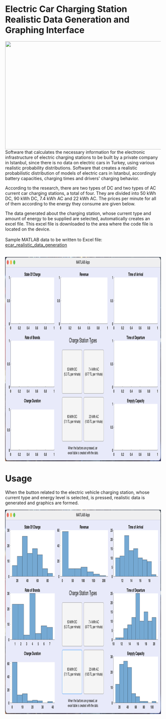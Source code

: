 # Electric Car Charging Station Realistic Data Generation and Graphing Interface

<img src="https://d1gymyavdvyjgt.cloudfront.net/drive/images/uploads/headers/ws_cropper/1_0x0_790x528_0x520_electric-car-charge-cost.png" width="570" height="350" align="left" >


Software that calculates the necessary information for the electronic infrastructure of electric charging stations to be built by a private company in Istanbul, since there is no data on electric cars in Turkey, using various realistic probability distributions. Software that creates a realistic probabilistic distribution of models of electric cars in Istanbul, accordingly battery capacities, charging times and drivers' charging behavior.

According to the research, there are two types of DC and two types of AC current car charging stations, a total of four. They are divided into 50 kWh DC, 90 kWh DC, 7.4 kWh AC and 22 kWh AC. The prices per minute for all of them according to the energy they consume are given below.


The data generated about the charging station, whose current type and amount of energy to be supplied are selected, automatically creates an excel file. This excel file is downloaded to the area where the code file is located on the device.
</br>
</br>
Sample MATLAB data to be written to Excel file: [ecar_realistic_data_generation](https://github.com/hasanalpdoyduk/ecar_realistic_data_generation/blob/main/ecar_realistic_data_generation/ecar_data_outputs.m)
</br>
</br>

<img src="https://github.com/hasanalpdoyduk/ecar_realistic_data_generation/blob/main/Documentation/ecar_photo.png" width="1000" height="660" align="center" >

# Usage

When the button related to the electric vehicle charging station, whose current type and energy level is selected, is pressed, realistic data is generated and graphics are formed.

<img src="https://github.com/hasanalpdoyduk/ecar_realistic_data_generation/blob/main/Documentation/ecar_photo2.png" width="1000" height="660" align="center" >

